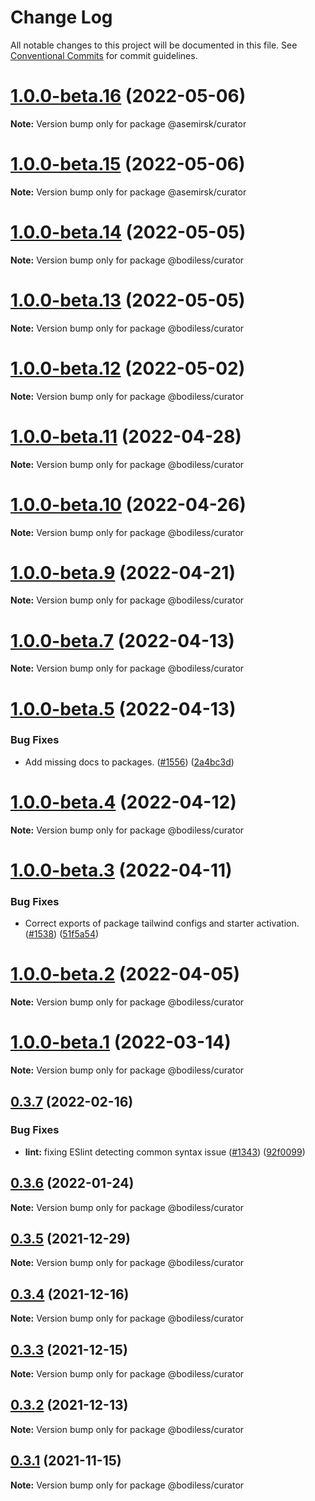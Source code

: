 # Change Log

All notable changes to this project will be documented in this file.
See [Conventional Commits](https://conventionalcommits.org) for commit guidelines.

# [1.0.0-beta.16](https://github.com/johnsonandjohnson/bodiless-js/compare/v1.0.0-beta.15...v1.0.0-beta.16) (2022-05-06)

**Note:** Version bump only for package @asemirsk/curator





# [1.0.0-beta.15](https://github.com/johnsonandjohnson/bodiless-js/compare/v1.0.0-beta.5...v1.0.0-beta.15) (2022-05-06)

**Note:** Version bump only for package @asemirsk/curator





# [1.0.0-beta.14](https://github.com/johnsonandjohnson/bodiless-js/compare/v1.0.0-beta.13...v1.0.0-beta.14) (2022-05-05)

**Note:** Version bump only for package @bodiless/curator





# [1.0.0-beta.13](https://github.com/johnsonandjohnson/bodiless-js/compare/v1.0.0-beta.12...v1.0.0-beta.13) (2022-05-05)

**Note:** Version bump only for package @bodiless/curator





# [1.0.0-beta.12](https://github.com/johnsonandjohnson/bodiless-js/compare/v1.0.0-beta.11...v1.0.0-beta.12) (2022-05-02)

**Note:** Version bump only for package @bodiless/curator





# [1.0.0-beta.11](https://github.com/johnsonandjohnson/bodiless-js/compare/v1.0.0-beta.10...v1.0.0-beta.11) (2022-04-28)

**Note:** Version bump only for package @bodiless/curator





# [1.0.0-beta.10](https://github.com/johnsonandjohnson/bodiless-js/compare/v1.0.0-beta.9...v1.0.0-beta.10) (2022-04-26)

**Note:** Version bump only for package @bodiless/curator





# [1.0.0-beta.9](https://github.com/johnsonandjohnson/bodiless-js/compare/v1.0.0-beta.5...v1.0.0-beta.9) (2022-04-21)

**Note:** Version bump only for package @bodiless/curator





# [1.0.0-beta.7](https://github.com/johnsonandjohnson/bodiless-js/compare/v1.0.0-beta.5...v1.0.0-beta.7) (2022-04-13)

**Note:** Version bump only for package @bodiless/curator





# [1.0.0-beta.5](https://github.com/johnsonandjohnson/bodiless-js/compare/v1.0.0-beta.4...v1.0.0-beta.5) (2022-04-13)


### Bug Fixes

* Add missing docs to packages. ([#1556](https://github.com/johnsonandjohnson/bodiless-js/issues/1556)) ([2a4bc3d](https://github.com/johnsonandjohnson/bodiless-js/commit/2a4bc3db9a597eb4b811044b3acde4a44f4c98e8))





# [1.0.0-beta.4](https://github.com/johnsonandjohnson/bodiless-js/compare/v1.0.0-beta.3...v1.0.0-beta.4) (2022-04-12)

**Note:** Version bump only for package @bodiless/curator





# [1.0.0-beta.3](https://github.com/johnsonandjohnson/bodiless-js/compare/v1.0.0-beta.2...v1.0.0-beta.3) (2022-04-11)


### Bug Fixes

* Correct exports of package tailwind configs and starter activation. ([#1538](https://github.com/johnsonandjohnson/bodiless-js/issues/1538)) ([51f5a54](https://github.com/johnsonandjohnson/bodiless-js/commit/51f5a547517880cce55622f81c1aef906ca661f7))





# [1.0.0-beta.2](https://github.com/johnsonandjohnson/bodiless-js/compare/v1.0.0-beta.1...v1.0.0-beta.2) (2022-04-05)

**Note:** Version bump only for package @bodiless/curator





# [1.0.0-beta.1](https://github.com/johnsonandjohnson/bodiless-js/compare/v0.3.7...v1.0.0-beta.1) (2022-03-14)

**Note:** Version bump only for package @bodiless/curator





## [0.3.7](https://github.com/johnsonandjohnson/bodiless-js/compare/v0.3.6...v0.3.7) (2022-02-16)


### Bug Fixes

* **lint:** fixing ESlint detecting common syntax issue ([#1343](https://github.com/johnsonandjohnson/bodiless-js/issues/1343)) ([92f0099](https://github.com/johnsonandjohnson/bodiless-js/commit/92f00996f35dcd4e6b58d2d6344d596b02307237))





## [0.3.6](https://github.com/johnsonandjohnson/bodiless-js/compare/v0.3.5...v0.3.6) (2022-01-24)

**Note:** Version bump only for package @bodiless/curator





## [0.3.5](https://github.com/johnsonandjohnson/bodiless-js/compare/v0.3.4...v0.3.5) (2021-12-29)

**Note:** Version bump only for package @bodiless/curator





## [0.3.4](https://github.com/johnsonandjohnson/bodiless-js/compare/v0.3.3...v0.3.4) (2021-12-16)

**Note:** Version bump only for package @bodiless/curator





## [0.3.3](https://github.com/johnsonandjohnson/bodiless-js/compare/v0.3.2...v0.3.3) (2021-12-15)

**Note:** Version bump only for package @bodiless/curator





## [0.3.2](https://github.com/johnsonandjohnson/bodiless-js/compare/v0.3.1...v0.3.2) (2021-12-13)

**Note:** Version bump only for package @bodiless/curator





## [0.3.1](https://github.com/johnsonandjohnson/bodiless-js/compare/v0.3.0...v0.3.1) (2021-11-15)

**Note:** Version bump only for package @bodiless/curator
